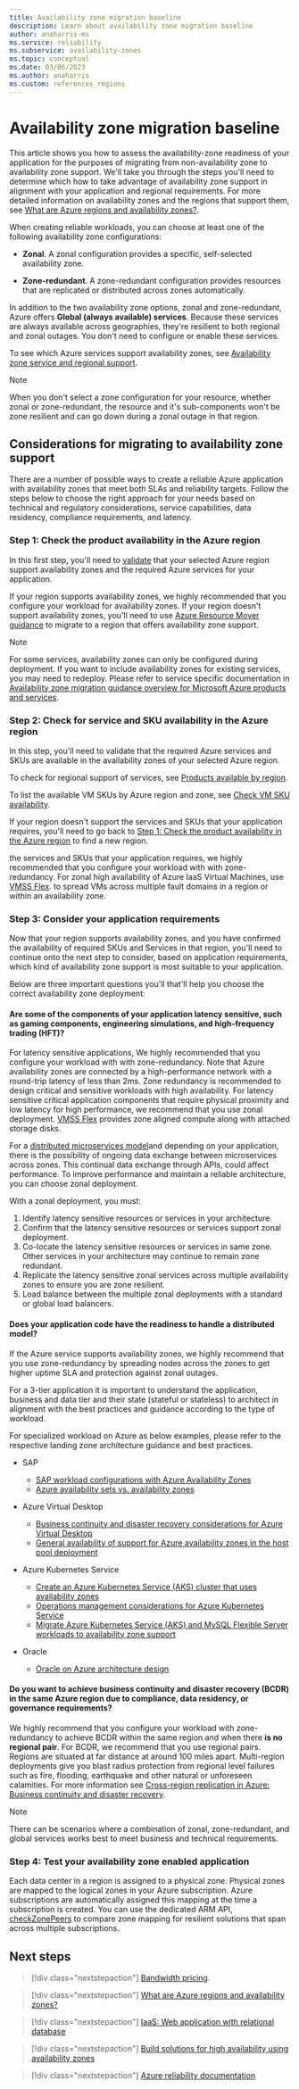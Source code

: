 ```yaml
---
title: Availability zone migration baseline
description: Learn about availability zone migration baseline
author: anaharris-ms
ms.service: reliability
ms.subservice: availability-zones
ms.topic: conceptual
ms.date: 03/06/2023
ms.author: anaharris
ms.custom: references_regions
---
```


# Availability zone migration baseline


This article shows you how to assess the availability-zone readiness of your application for the purposes of migrating from non-availability zone to availability zone support. We'll take you through the steps you'll need to determine which how to take advantage of availability zone support in alignment with your application and regional requirements.  For more detailed information on availability zones and the regions that support them, see [What are Azure regions and availability zones?](availability-zones-overview.md).

When creating reliable workloads, you can choose at least one of the following availability zone configurations: 

 - **Zonal**. A zonal configuration provides a specific, self-selected availability zone.
 
 - **Zone-redundant**.  A zone-redundant configuration provides resources that are replicated or distributed across zones automatically.

In addition to the two availability zone options, zonal and zone-redundant, Azure offers **Global (always available) services**. Because these services are always available across geographies, they're resilient to both regional and zonal outages. You don't need to configure or enable these services.

To see which Azure services support availability zones, see [Availability zone service and regional support](availability-zones-service-support.md).
 

>[!NOTE] 
>When you don't select a zone configuration for your resource, whether zonal or zone-redundant, the resource and it's sub-components won't be zone resilient and can go down during a zonal outage in that region.

## Considerations for migrating to availability zone support

 There are a number of possible ways to create a reliable Azure application with availability zones that meet both SLAs and reliability targets.  Follow the steps below to choose the right approach for your needs based on technical and regulatory considerations, service capabilities, data residency, compliance requirements, and latency. 

### Step 1: Check the product availability in the Azure region

In this first step, you'll need to [validate](availability-zones-service-support.md) that your selected Azure region support availability zones and the required Azure services for your application.

If your region supports availability zones, we highly recommended that you configure your workload for availability zones.  If your region doesn't support availability zones, you'll need to use [Azure Resource Mover guidance](/azure/resource-mover/move-region-availability-zone) to migrate to a region that offers availability zone support.

>[!NOTE]
>For some services, availability zones can only be configured during deployment. If you want to include availability zones for existing services, you may need to redeploy. Please refer to service specific documentation in [Availability zone migration guidance overview for Microsoft Azure products and services](/azure/reliability/availability-zones-migration-overview). 


### Step 2: Check for service and SKU availability in the Azure region

In this step, you'll need to validate that the required Azure services and SKUs are available in the availability zones of your selected Azure region. 

To check for regional support of services, see [Products available by region](/explore/global-infrastructure/products-by-region/).

To list the available VM SKUs by Azure region and zone, see [Check VM SKU availability](/azure/virtual-machines/windows/create-powershell-availability-zone#check-vm-sku-availability). 

If your region doesn't support the services and SKUs that your application requires, you'll need to go back to [Step 1: Check the product availability in the Azure region](#step-1-check-the-product-availability-in-the-azure-region) to find a new region.  

 the services and SKUs that your application requires, we highly recommended that you configure your workload with with zone-redundancy. For zonal high availability of Azure IaaS Virtual Machines, use [VMSS Flex](/azure/virtual-machine-scale-sets/virtual-machine-scale-sets-orchestration-modes). to spread VMs across multiple fault domains in a region or within an availability zone.


### Step 3: Consider your application requirements

Now that your region supports availability zones, and you have confirmed the availability of required SKUs and Services in that region, you'll need to continue onto the next step to consider, based on application requirements, which kind of availability zone support is most suitable to your application.

Below are three important questions you'll that'll help you choose the correct availability zone deployment:

#### Are some of the components of your application latency sensitive, such as gaming components, engineering simulations, and high-frequency trading (HFT)?

For latency sensitive applications, We highly recommended that you configure your workload with with zone-redundancy. Note that Azure availability zones are connected by a high-performance network with a round-trip latency of less than 2ms. Zone redundancy is recommended to design critical and sensitive workloads with high availability. For latency sensitive critical application components that require physical proximity and low latency for high performance, we recommend that you use zonal deployment. [VMSS Flex](/azure/virtual-machine-scale-sets/virtual-machine-scale-sets-orchestration-modes) provides zone aligned compute along with attached storage disks. 

For a [distributed microservices model](/azure/architecture/guide/architecture-styles/microservices)and depending on your application, there is the possibility of ongoing data exchange between microservices across zones. This continual data exchange through APIs, could affect performance. To improve performance and maintain a reliable architecture, you can choose zonal deployment. 

With a zonal deployment, you must:

1. Identify latency sensitive resources or services in your architecture.
1. Confirm that the latency sensitive resources or services support zonal deployment.
1. Co-locate the latency sensitive resources or services in same zone. Other services in your architecture may continue to remain zone redundant. 
1. Replicate the latency sensitive zonal services across multiple availability zones to ensure you are zone resilient. 
1. Load balance between the multiple zonal deployments with a standard or global load balancers. 

#### Does your application code have the readiness to handle a distributed model?

If the Azure service supports availability zones, we highly recommend that you use zone-redundancy by spreading nodes across the zones to get higher uptime SLA and protection against zonal outages.  

For a 3-tier application it is important to understand the application, business and data tier and their state (stateful or stateless) to architect in alignment with the best practices and guidance according to the type of workload. 

For specialized workload on Azure as below examples, please refer to the respective landing zone architecture guidance and best practices. 

- SAP  
    - [SAP workload configurations with Azure Availability Zones](/azure/sap/workloads/high-availability-zones)
    - [Azure availability sets vs. availability zones](/azure/cloud-adoption-framework/scenarios/sap/eslz-business-continuity-and-disaster-recovery#azure-availability-sets-vs-availability-zones)

- Azure Virtual Desktop 
    - [Business continuity and disaster recovery considerations for Azure Virtual Desktop](/azure/cloud-adoption-framework/scenarios/wvd/eslz-business-continuity-and-disaster-recovery)
    - [General availability of support for Azure availability zones in the host pool deployment](https://techcommunity.microsoft.com/t5/azure-virtual-desktop-blog/announcing-general-availability-of-support-for-azure/ba-p/3636262)

- Azure Kubernetes Service 
    - [Create an Azure Kubernetes Service (AKS) cluster that uses availability zones](/azure/aks/availability-zones)
    - [Operations management considerations for Azure Kubernetes Service](/azure/cloud-adoption-framework/scenarios/app-platform/aks/management)
    - [Migrate Azure Kubernetes Service (AKS) and MySQL Flexible Server workloads to availability zone support](/azure/reliability/migrate-workload-aks-mysql)

- Oracle  
    - [Oracle on Azure architecture design](/azure/architecture/solution-ideas/articles/oracle-on-azure-start-here  )


#### Do you want to achieve business continuity and disaster recovery (BCDR) in the **same** Azure region due to compliance, data residency, or governance requirements? 

We highly recommend that you configure your workload with zone-redundancy to achieve BCDR within the same region and when there **is no regional pair**. For BCDR, we recommend that you use regional pairs. Regions are situated at far distance at around 100 miles apart. Multi-region deployments give you blast radius protection from regional level failures such as fire, flooding, earthquake and other natural or unforeseen calamities. For more information see [Cross-region replication in Azure: Business continuity and disaster recovery](/azure/reliability/cross-region-replication-azure).

>[!NOTE]
>There can be scenarios where a combination of zonal, zone-redundant, and global services works best to meet business and technical requirements. 

### Step 4: Test your availability zone enabled application

Each data center in a region is assigned to a physical zone. Physical zones are mapped to the logical zones in your Azure subscription. Azure subscriptions are automatically assigned this mapping at the time a subscription is created. You can use the dedicated ARM API, [checkZonePeers](/rest/api/resources/subscriptions/check-zone-peers?tabs=HTTP) to compare zone mapping for resilient solutions that span across multiple subscriptions. 

## Next steps

> [!div class="nextstepaction"]
> [Bandwidth pricing](/pricing/details/bandwidth/).  

> [!div class="nextstepaction"]
> [What are Azure regions and availability zones?](availability-zones-overview.md)

> [!div class="nextstepaction"]
> [IaaS: Web application with relational database](/azure/architecture/high-availability/ref-arch-iaas-web-and-db)

> [!div class="nextstepaction"]
> [Build solutions for high availability using availability zones](/azure/architecture/high-availability/building-solutions-for-high-availability)

> [!div class="nextstepaction"]
> [Azure reliability documentation](overview.md)





